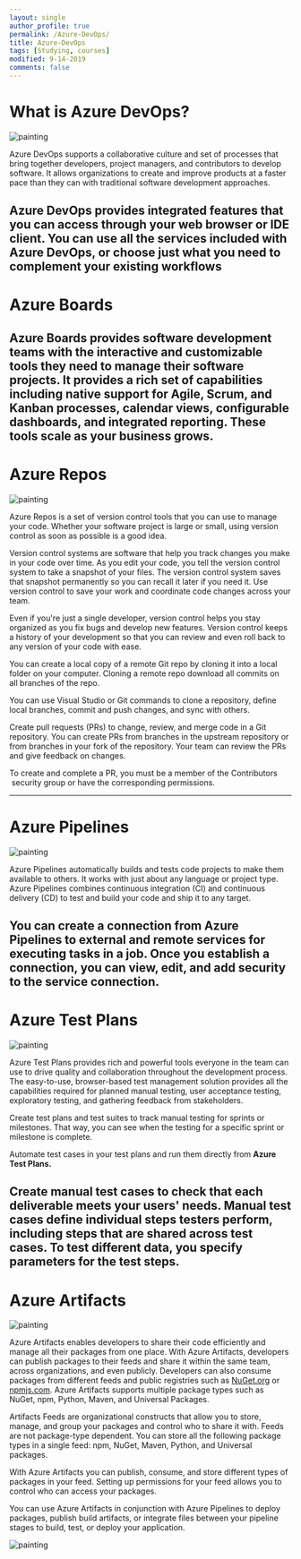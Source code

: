 ```yaml
---
layout: single
author_profile: true
permalink: /Azure-DevOps/
title: Azure-DevOps
tags: [Studying, courses]
modified: 9-14-2019
comments: false
---
```



# What is Azure DevOps?

![painting](https://th.bing.com/th/id/R.f99762e05c3eb821105f8f97eb66548d?rik=0hyFvKY%2fbPuvrw&pid=ImgRaw&r=0)

Azure DevOps supports a collaborative culture and set of processes that bring together developers, project managers, and contributors to develop software. It allows organizations to create and improve products at a faster pace than they can with traditional software development approaches.

Azure DevOps provides integrated features that you can access through your web browser or IDE client. You can use all the services included with Azure DevOps, or choose just what you need to complement your existing workflows
---
# Azure Boards


Azure Boards provides software development teams with the interactive and customizable tools they need to manage their software projects. It provides a rich set of capabilities including native support for Agile, Scrum, and Kanban processes, calendar views, configurable dashboards, and integrated reporting. These tools scale as your business grows.
---
# Azure Repos

![painting](https://th.bing.com/th/id/OIP.SLB0J2Wn1sWkDjmU2Yb6-wAAAA?pid=ImgDet&rs=1)

Azure Repos is a set of version control tools that you can use to manage your code. Whether your software project is large or small, using version control as soon as possible is a good idea.

Version control systems are software that help you track changes you make in your code over time. As you edit your code, you tell the version control system to take a snapshot of your files. The version control system saves that snapshot permanently so you can recall it later if you need it. Use version control to save your work and coordinate code changes across your team.

Even if you're just a single developer, version control helps you stay organized as you fix bugs and develop new features. Version control keeps a history of your development so that you can review and even roll back to any version of your code with ease.

You can create a local copy of a remote Git repo by cloning it into a local folder on your computer. Cloning a remote repo download all commits on all branches of the repo. 

You can use Visual Studio or Git commands to clone a repository, define local branches, commit and push changes, and sync with others.

Create pull requests (PRs) to change, review, and merge code in a Git repository. You can create PRs from branches in the upstream repository or from branches in your fork of the repository. Your team can review the PRs and give feedback on changes.

To create and complete a PR, you must be a member of the Contributors
 security group or have the corresponding permissions.

---
# Azure Pipelines

![painting](https://th.bing.com/th/id/OIP.W-XvzYCLmdn45FqwnVpCYgHaHa?w=159&h=180&c=7&r=0&o=5&dpr=1.3&pid=1.7)

Azure Pipelines automatically builds and tests code projects to make them available to others. It works with just about any language or project type. Azure Pipelines combines continuous integration (CI) and continuous delivery (CD) to test and build your code and ship it to any target.

You can create a connection from Azure Pipelines to external and remote services for executing tasks in a job. Once you establish a connection, you can view, edit, and add security to the service connection.
---
# Azure Test Plans

![painting](https://th.bing.com/th/id/OIP.C-mEl3VjvvHt6JsmlH1dwwAAAA?pid=ImgDet&rs=1)

Azure Test Plans provides rich and powerful tools everyone in the team can use to drive quality and collaboration throughout the development process. The easy-to-use, browser-based test management solution provides all the capabilities required for planned manual testing, user acceptance testing, exploratory testing, and gathering feedback from stakeholders.

Create test plans and test suites to track manual testing for sprints or milestones. That way, you can see when the testing for a specific sprint or milestone is complete.

Automate test cases in your test plans and run them directly from **Azure Test Plans.**

Create manual test cases to check that each deliverable meets your users' needs. Manual test cases define individual steps testers perform, including steps that are shared across test cases. To test different data, you specify parameters for the test steps.
---
# Azure Artifacts

![painting](https://th.bing.com/th/id/R.7599808bff03af24317d2a9bf7340039?rik=WN512WqZSx%2bgEw&pid=ImgRaw&r=0)

Azure Artifacts enables developers to share their code efficiently and manage all their packages from one place. With Azure Artifacts, developers can publish packages to their feeds and share it within the same team, across organizations, and even publicly. Developers can also consume packages from different feeds and public registries such as [NuGet.org](http://nuget.org/) or [npmjs.com](http://npmjs.com/). Azure Artifacts supports multiple package types such as NuGet, npm, Python, Maven, and Universal Packages.

Artifacts Feeds are organizational constructs that allow you to store, manage, and group your packages and control who to share it with. Feeds are not package-type dependent. You can store all the following package types in a single feed: npm, NuGet, Maven, Python, and Universal packages.

With Azure Artifacts you can publish, consume, and store different types of packages in your feed. Setting up permissions for your feed allows you to control who can access your packages.

You can use Azure Artifacts in conjunction with Azure Pipelines to deploy packages, publish build artifacts, or integrate files between your pipeline stages to build, test, or deploy your application.

![painting](https://th.bing.com/th/id/OIP.aXu_pRo2Isnw42YiD-yYTgHaD4?pid=ImgDet&rs=1)